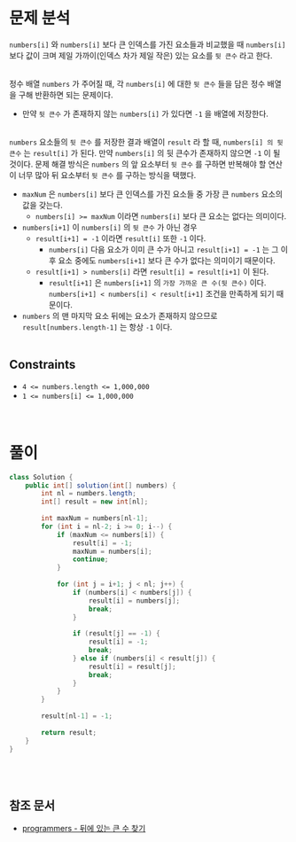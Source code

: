 # 문제 분석
`numbers[i]` 와 `numbers[i]` 보다 큰 인덱스를 가진 요소들과 비교했을 때 `numbers[i]` 보다 값이 크며 제일 가까이(인덱스 차가 제일 작은) 있는 요소를 `뒷 큰수` 라고 한다.
<br/><br/>

정수 배열 `numbers` 가 주어질 때, 각 `numbers[i]` 에 대한 `뒷 큰수` 들을 담은 정수 배열을 구해 반환하면 되는 문제이다.
- 만약 `뒷 큰수` 가 존재하지 않는 `numbers[i]` 가 있다면 `-1` 을 배열에 저장한다.
<br/><br/>

`numbers` 요소들의 `뒷 큰수` 를 저장한 결과 배열이 `result` 라 할 때, `numbers[i] 의 뒷 큰수` 는 `result[i]` 가 된다. 만약 `numbers[i]` 의 뒷 큰수가 존재하지 않으면 `-1` 이 될 것이다. 문제 해결 방식은 `numbers` 의 앞 요소부터 `뒷 큰수` 를 구하면 반복해야 할 연산이 너무 많아 뒤 요소부터 `뒷 큰수` 를 구하는 방식을 택했다. 
- `maxNum` 은 `numbers[i]` 보다 큰 인덱스를 가진 요소들 중 가장 큰 `numbers` 요소의 값을 갖는다.
    - `numbers[i] >= maxNum` 이라면 `numbers[i]` 보다 큰 요소는 없다는 의미이다.
- `numbers[i+1]` 이 `numbers[i]` 의 `뒷 큰수` 가 아닌 경우
    - `result[i+1] = -1` 이라면 `result[i]` 또한 `-1` 이다.
        - `numbers[i]` 다음 요소가 이미 큰 수가 아니고 `result[i+1] = -1` 는 그 이후 요소 중에도 `numbers[i+1]` 보다 큰 수가 없다는 의미이기 때문이다.
    - `result[i+1] > numbers[i]` 라면 `result[i] = result[i+1]` 이 된다.
        - `result[i+1]` 은 `numbers[i+1]` 의 `가장 가까운 큰 수(뒷 큰수)` 이다. `numbers[i+1] < numbers[i] < result[i+1]` 조건을 만족하게 되기 때문이다.
- `numbers` 의 맨 마지막 요소 뒤에는 요소가 존재하지 않으므로 `result[numbers.length-1]` 는 항상 `-1` 이다. 
<br/><br/>

## Constraints
- `4 <= numbers.length <= 1,000,000`
- `1 <= numbers[i] <= 1,000,000`
<br/><br/><br/>

# 풀이
```java
class Solution {
    public int[] solution(int[] numbers) {
        int nl = numbers.length;
        int[] result = new int[nl];
        
        int maxNum = numbers[nl-1];
        for (int i = nl-2; i >= 0; i--) {
            if (maxNum <= numbers[i]) {
                result[i] = -1;
                maxNum = numbers[i];
                continue;
            }
            
            for (int j = i+1; j < nl; j++) {
                if (numbers[i] < numbers[j]) {
                    result[i] = numbers[j];
                    break;
                }
                
                if (result[j] == -1) {
                    result[i] = -1;
                    break;
                } else if (numbers[i] < result[j]) {
                    result[i] = result[j];
                    break;
                }
            }
        }
        
        result[nl-1] = -1;
        
        return result;
    }
}
```
<br/><br/>

## 참조 문서
- [programmers - 뒤에 있는 큰 수 찾기](https://school.programmers.co.kr/learn/courses/30/lessons/154539)